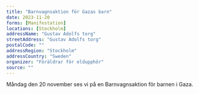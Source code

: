 ```yaml
---
title: "Barnvagnsaktion för Gazas barn"
date: 2023-11-20
forms: [Manifestation]
locations: [Stockholm]
addressName: "Gustav Adolfs torg"
streetAddress: "Gustav Adolfs torg"
postalCode: ""
addressRegion: "Stockholm"
addressCountry: "Sweden"
organizer: "Föräldrar för eldupphör"
source: ""
---
```

Måndag den 20 november ses vi på en Barnvagnsaktion för barnen i Gaza.